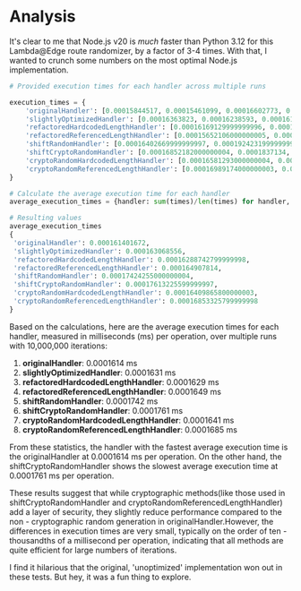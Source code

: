 # Analysis

It's clear to me that Node.js v20 is _much_ faster than Python 3.12 for this
Lambda@Edge route randomizer, by a factor of 3-4 times. With that, I wanted
to crunch some numbers on the most optimal Node.js implementation.

```python
# Provided execution times for each handler across multiple runs

execution_times = {
    'originalHandler': [0.00015844517, 0.00015461099, 0.00016602773, 0.00016123388, 0.00016669059],
    'slightlyOptimizedHandler': [0.00016363823, 0.00016238593, 0.00016114997, 0.00016262263999999998, 0.00016554601],
    'refactoredHardcodedLengthHandler': [0.00016169129999999996, 0.00016221593000000003, 0.00016836913, 0.00016065402999999997, 0.00016150674999999997],
    'refactoredReferencedLengthHandler': [0.00015652106000000005, 0.00016122209999999996, 0.00017565114999999997, 0.00015989483999999992, 0.00017124992],
    'shiftRandomHandler': [0.00016402669999999997, 0.00019242319999999998, 0.0001800933000000001, 0.00016192030000000004, 0.00017274925000000004],
    'shiftCryptoRandomHandler': [0.00016852182000000004, 0.0001837134, 0.00018601324999999996, 0.00016722685999999995, 0.00017518594999999987],
    'cryptoRandomHardcodedLengthHandler': [0.00016581293000000004, 0.00015853601, 0.00016658403, 0.00016222768000000013, 0.00016733263999999998],
    'cryptoRandomReferencedLengthHandler': [0.00016989174000000003, 0.00016127403999999988, 0.00017790861000000003, 0.00016511175999999996, 0.00016848014000000002]
}

# Calculate the average execution time for each handler
average_execution_times = {handler: sum(times)/len(times) for handler, times in execution_times.items()}

# Resulting values
average_execution_times
{
 'originalHandler': 0.000161401672,
 'slightlyOptimizedHandler': 0.000163068556,
 'refactoredHardcodedLengthHandler': 0.00016288742799999998,
 'refactoredReferencedLengthHandler': 0.000164907814,
 'shiftRandomHandler': 0.00017424255000000004,
 'shiftCryptoRandomHandler': 0.00017613225599999997,
 'cryptoRandomHardcodedLengthHandler': 0.00016409865800000003,
 'cryptoRandomReferencedLengthHandler': 0.00016853325799999998
}
```

Based on the calculations, here are the average execution times for each
handler, measured in milliseconds (ms) per operation, over multiple runs
with 10,000,000 iterations:

1. **originalHandler**: 0.0001614 ms
1. **slightlyOptimizedHandler**: 0.0001631 ms
1. **refactoredHardcodedLengthHandler**: 0.0001629 ms
1. **refactoredReferencedLengthHandler**: 0.0001649 ms
1. **shiftRandomHandler**: 0.0001742 ms
1. **shiftCryptoRandomHandler**: 0.0001761 ms
1. **cryptoRandomHardcodedLengthHandler**: 0.0001641 ms
1. **cryptoRandomReferencedLengthHandler**: 0.0001685 ms

From these statistics, the handler with the fastest average execution time
is the originalHandler at 0.0001614 ms per operation. On the other hand, the
shiftCryptoRandomHandler shows the slowest average execution time at
0.0001761 ms per operation.

These results suggest that while cryptographic methods(like those used in
shiftCryptoRandomHandler and cryptoRandomReferencedLengthHandler) add a
layer of security, they slightly reduce performance compared to the non -
cryptographic random generation in originalHandler.However, the differences
in execution times are very small, typically on the order of ten -
thousandths of a millisecond per operation, indicating that all methods are
quite efficient for large numbers of iterations.

I find it hilarious that the original, 'unoptimized' implementation won out
in these tests. But hey, it was a fun thing to explore.
